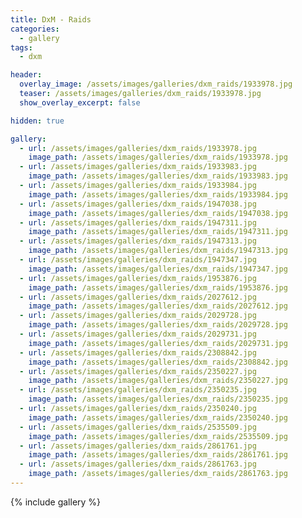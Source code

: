 ```yaml
---
title: DxM - Raids
categories: 
  - gallery
tags:
  - dxm

header:
  overlay_image: /assets/images/galleries/dxm_raids/1933978.jpg
  teaser: /assets/images/galleries/dxm_raids/1933978.jpg
  show_overlay_excerpt: false

hidden: true

gallery:
  - url: /assets/images/galleries/dxm_raids/1933978.jpg
    image_path: /assets/images/galleries/dxm_raids/1933978.jpg
  - url: /assets/images/galleries/dxm_raids/1933983.jpg
    image_path: /assets/images/galleries/dxm_raids/1933983.jpg
  - url: /assets/images/galleries/dxm_raids/1933984.jpg
    image_path: /assets/images/galleries/dxm_raids/1933984.jpg
  - url: /assets/images/galleries/dxm_raids/1947038.jpg
    image_path: /assets/images/galleries/dxm_raids/1947038.jpg
  - url: /assets/images/galleries/dxm_raids/1947311.jpg
    image_path: /assets/images/galleries/dxm_raids/1947311.jpg
  - url: /assets/images/galleries/dxm_raids/1947313.jpg
    image_path: /assets/images/galleries/dxm_raids/1947313.jpg
  - url: /assets/images/galleries/dxm_raids/1947347.jpg
    image_path: /assets/images/galleries/dxm_raids/1947347.jpg
  - url: /assets/images/galleries/dxm_raids/1953876.jpg
    image_path: /assets/images/galleries/dxm_raids/1953876.jpg
  - url: /assets/images/galleries/dxm_raids/2027612.jpg
    image_path: /assets/images/galleries/dxm_raids/2027612.jpg
  - url: /assets/images/galleries/dxm_raids/2029728.jpg
    image_path: /assets/images/galleries/dxm_raids/2029728.jpg
  - url: /assets/images/galleries/dxm_raids/2029731.jpg
    image_path: /assets/images/galleries/dxm_raids/2029731.jpg
  - url: /assets/images/galleries/dxm_raids/2308842.jpg
    image_path: /assets/images/galleries/dxm_raids/2308842.jpg
  - url: /assets/images/galleries/dxm_raids/2350227.jpg
    image_path: /assets/images/galleries/dxm_raids/2350227.jpg
  - url: /assets/images/galleries/dxm_raids/2350235.jpg
    image_path: /assets/images/galleries/dxm_raids/2350235.jpg
  - url: /assets/images/galleries/dxm_raids/2350240.jpg
    image_path: /assets/images/galleries/dxm_raids/2350240.jpg
  - url: /assets/images/galleries/dxm_raids/2535509.jpg
    image_path: /assets/images/galleries/dxm_raids/2535509.jpg
  - url: /assets/images/galleries/dxm_raids/2861761.jpg
    image_path: /assets/images/galleries/dxm_raids/2861761.jpg
  - url: /assets/images/galleries/dxm_raids/2861763.jpg
    image_path: /assets/images/galleries/dxm_raids/2861763.jpg
---
```

{% include gallery %}
